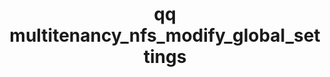 ---
category: multitenancy
command: multitenancy_nfs_modify_global_settings
keywords: qq, qq_cli, multitenancy_nfs_modify_global_settings
optional_options:
- alternate: []
  help: Enables mounting with the NFSv4.1 protocol
  name: --enable-v4
  required: false
- alternate: []
  help: Disables mounting with the NFSv4.1 protocol
  name: --disable-v4
  required: false
- alternate: []
  help: Enables mounting with KRB5 security
  name: --enable-krb5
  required: false
- alternate: []
  help: Disables mounting with KRB5 security
  name: --disable-krb5
  required: false
- alternate: []
  help: Enables mounting with KRB5p security
  name: --enable-krb5p
  required: false
- alternate: []
  help: Disables mounting with KRB5p security
  name: --disable-krb5p
  required: false
- alternate: []
  help: Enables mounting with KRB5i security
  name: --enable-krb5i
  required: false
- alternate: []
  help: Disables mounting with KRB5i security
  name: --disable-krb5i
  required: false
- alternate: []
  help: Enables mounting with AUTH_SYS security
  name: --enable-auth-sys
  required: false
- alternate: []
  help: Disables mounting with AUTH_SYS security
  name: --disable-auth-sys
  required: false
permalink: /qq-cli-command-guide/multitenancy/multitenancy_nfs_modify_global_settings.html
positional_options: []
sidebar: qq_cli_command_reference_sidebar
summary: This section explains how to use the <code>qq multitenancy_nfs_modify_global_settings</code>
  command.
synopsis: Modify global default NFS settings
title: qq multitenancy_nfs_modify_global_settings
usage: "qq multitenancy_nfs_modify_global_settings [-h] [--enable-v4 | --disable-v4]\n\
  \    [--enable-krb5 | --disable-krb5]\n    [--enable-krb5p | --disable-krb5p]\n\
  \    [--enable-krb5i | --disable-krb5i]\n    [--enable-auth-sys | --disable-auth-sys]"

---